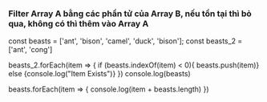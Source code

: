 
### Filter Array A bằng các phần tử của Array B, nếu tồn tại thì bỏ qua, không có thì thêm vào Array A

const beasts = ['ant', 'bison', 'camel', 'duck', 'bison'];
const beasts_2 = ['ant', 'cong']


beasts_2.forEach(item => {
if (beasts.indexOf(item) < 0){
  beasts.push(item)}
  else {console.log("Item Exists")}
})
console.log(beasts)

beasts.forEach(item => {
  console.log(item + beasts.length)
})